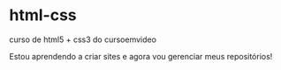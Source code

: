 # html-css
 curso de html5 + css3 do cursoemvideo

Estou aprendendo a criar sites e agora vou gerenciar meus repositórios!